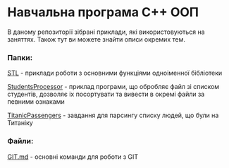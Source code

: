 # Навчальна програма С++ ООП

В даному репозиторії зібрані приклади, які використовуються на заняттях. Також тут ви можете знайти описи окремих тем.


### Папки:
[STL](/tree/main/STL) - приклади роботи з основними функціями одноіменної бібліотеки

[StudentsProcessor](/Korzhak/CPP/tree/main/StudentsProcessor) - приклад програми, що обробляє файл зі списком студентів, 
дозволяє іх посортувати та вивести в окремі файли за певними ознаками

[TitanicPassengers](/Korzhak/CPP/tree/main/TitanicPassengers) - завдання для парсингу списку людей, що були на Титаніку


### Файли:

[GIT.md](/Korzhak/CPP/blob/main/GIT.md) - основні команди для роботи з GIT
